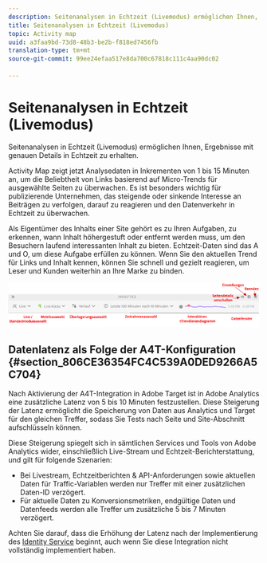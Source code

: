 ```yaml
---
description: Seitenanalysen in Echtzeit (Livemodus) ermöglichen Ihnen, Ergebnisse mit genauen Details in Echtzeit zu erhalten.
title: Seitenanalysen in Echtzeit (Livemodus)
topic: Activity map
uuid: a3faa9bd-73d8-48b3-be2b-f818ed7456fb
translation-type: tm+mt
source-git-commit: 99ee24efaa517e8da700c67818c111c4aa90dc02

---
```



# Seitenanalysen in Echtzeit (Livemodus)

Seitenanalysen in Echtzeit (Livemodus) ermöglichen Ihnen, Ergebnisse mit genauen Details in Echtzeit zu erhalten.

Activity Map zeigt jetzt Analysedaten in Inkrementen von 1 bis 15 Minuten an, um die Beliebtheit von Links basierend auf Micro-Trends für ausgewählte Seiten zu überwachen. Es ist besonders wichtig für publizierende Unternehmen, das steigende oder sinkende Interesse an Beiträgen zu verfolgen, darauf zu reagieren und den Datenverkehr in Echtzeit zu überwachen.

Als Eigentümer des Inhalts einer Site gehört es zu Ihren Aufgaben, zu erkennen, wann Inhalt höhergestuft oder entfernt werden muss, um den Besuchern laufend interessanten Inhalt zu bieten. Echtzeit-Daten sind das A und O, um diese Aufgabe erfüllen zu können. Wenn Sie den aktuellen Trend für Links und Inhalt kennen, können Sie schnell und gezielt reagieren, um Leser und Kunden weiterhin an Ihre Marke zu binden.

![](assets/live_mode.png)

<!-- 

Describe what you can do with the feature: - what is the data shown? why do I see trend lines everywhere? how do I choose a period in the trend? what do the overlays represent in live mode? how do you compute the gainers and losers overlays? what is the auto update mode?

 -->

## Datenlatenz als Folge der A4T-Konfiguration {#section_806CE36354FC4C539A0DED9266A5C704}

Nach Aktivierung der A4T-Integration in Adobe Target ist in Adobe Analytics eine zusätzliche Latenz von 5 bis 10 Minuten festzustellen. Diese Steigerung der Latenz ermöglicht die Speicherung von Daten aus Analytics und Target für den gleichen Treffer, sodass Sie Tests nach Seite und Site-Abschnitt aufschlüsseln können.

Diese Steigerung spiegelt sich in sämtlichen Services und Tools von Adobe Analytics wider, einschließlich Live-Stream und Echtzeit-Berichterstattung, und gilt für folgende Szenarien:

* Bei Livestream, Echtzeitberichten &amp; API-Anforderungen sowie aktuellen Daten für Traffic-Variablen werden nur Treffer mit einer zusätzlichen Daten-ID verzögert.
* Für aktuelle Daten zu Konversionsmetriken, endgültige Daten und Datenfeeds werden alle Treffer um zusätzliche 5 bis 7 Minuten verzögert.

Achten Sie darauf, dass die Erhöhung der Latenz nach der Implementierung des [Identity Service](https://marketing.adobe.com/resources/help/en_US/mcvid/) beginnt, auch wenn Sie diese Integration nicht vollständig implementiert haben.
